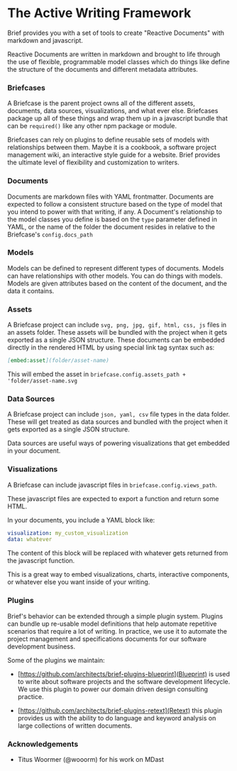 # The Active Writing Framework

Brief provides you with a set of tools to create "Reactive Documents"
with markdown and javascript.

Reactive Documents are written in markdown and brought to life through
the use of flexible, programmable model classes which do things like
define the structure of the documents and different metadata attributes.

### Briefcases

A Briefcase is the parent project owns all of the different assets,
documents, data sources, visualizations, and what ever else.  Briefcases
package up all of these things and wrap them up in a javascript bundle
that can be `required()` like any other npm package or module.

Briefcases can rely on plugins to define reusable sets of models with 
relationships between them.  Maybe it is a cookbook, a software project
management wiki, an interactive style guide for a website. Brief
provides the ultimate level of flexibility and customization to writers.

### Documents

Documents are markdown files with YAML frontmatter.  Documents are
expected to follow a consistent structure based on the type of model
that you intend to power with that writing, if any.  A Document's
relationship to the model classes you define is based on the `type`
parameter defined in YAML, or the name of the folder the document
resides in relative to the Briefcase's `config.docs_path`

### Models

Models can be defined to represent different types of documents. Models
can have relationships with other models.  You can do things with
models.  Models are given attributes based on the content of the
document, and the data it contains.

### Assets

A Briefcase project can include `svg, png, jpg, gif, html, css, js`
files in an assets folder.  These assets will be bundled with the
project when it gets exported as a single JSON structure.  These
documents can be embedded directly in the rendered HTML by using special 
link tag syntax such as:

```markdown
[embed:asset](folder/asset-name)
```

This will embed the asset in `briefcase.config.assets_path + 'folder/asset-name.svg`

### Data Sources

A Briefcase project can include `json, yaml, csv` file types in the data
folder.  These will get treated as data sources and bundled with the
project when it gets exported as a single JSON structure. 

Data sources are useful ways of powering visualizations that get
embedded in your document.

### Visualizations

A Briefcase can include javascript files in `briefcase.config.views_path`.

These javascript files are expected to export a function and return some HTML.

In your documents, you include a YAML block like:

```yaml
visualization: my_custom_visualization
data: whatever
```

The content of this block will be replaced with whatever gets returned from the javascript function.

This is a great way to embed visualizations, charts, interactive components, or whatever else you want inside of your writing.

### Plugins

Brief's behavior can be extended through a simple plugin system.  Plugins can bundle up re-usable model definitions that help automate repetitive scenarios that require a lot of writing.  In practice, we use it to automate the project management and specifications documents for our software development business.

Some of the plugins we maintain:

- [https://github.com/architects/brief-plugins-blueprint](Blueprint) is
  used to write about software projects and the software development
  lifecycle.  We use this plugin to power our domain driven design
  consulting practice.

- [https://github.com/architects/brief-plugins-retext](Retext) this
  plugin provides us with the ability to do language and keyword
  analysis on large collections of written documents.  

### Acknowledgements

- Titus Woormer (@wooorm) for his work on MDast
